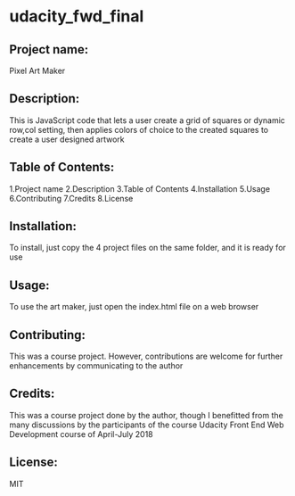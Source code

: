 # udacity_fwd_final
## Project name: 
Pixel Art Maker

## Description: 
This is JavaScript code that lets a user create a grid of squares or dynamic row,col setting, then applies colors of choice to the created squares to create a user designed artwork

## Table of Contents:
1.Project name
2.Description
3.Table of Contents
4.Installation
5.Usage
6.Contributing
7.Credits
8.License

## Installation: 
To install, just copy the 4 project files on the same folder, and it is ready for use

## Usage: 
To use the art maker, just open the index.html file on a web browser

## Contributing: 
This was a course project. However, contributions are welcome for further enhancements by communicating to the author

## Credits: 
This was a course project done by the author, though I benefitted from the many discussions by the participants of the course Udacity Front End Web Development course of April-July 2018

## License: 
MIT
